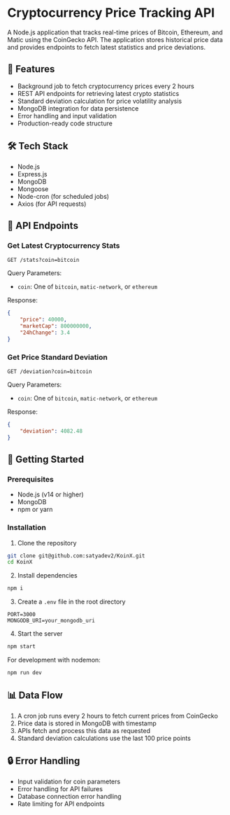 # Cryptocurrency Price Tracking API

A Node.js application that tracks real-time prices of Bitcoin, Ethereum, and Matic using the CoinGecko API. The application stores historical price data and provides endpoints to fetch latest statistics and price deviations.

## 🚀 Features

- Background job to fetch cryptocurrency prices every 2 hours
- REST API endpoints for retrieving latest crypto statistics
- Standard deviation calculation for price volatility analysis
- MongoDB integration for data persistence
- Error handling and input validation
- Production-ready code structure

## 🛠️ Tech Stack

- Node.js
- Express.js
- MongoDB
- Mongoose
- Node-cron (for scheduled jobs)
- Axios (for API requests)

## 📝 API Endpoints

### Get Latest Cryptocurrency Stats
```
GET /stats?coin=bitcoin
```
Query Parameters:
- `coin`: One of `bitcoin`, `matic-network`, or `ethereum`

Response:
```json
{
    "price": 40000,
    "marketCap": 800000000,
    "24hChange": 3.4
}
```

### Get Price Standard Deviation
```
GET /deviation?coin=bitcoin
```
Query Parameters:
- `coin`: One of `bitcoin`, `matic-network`, or `ethereum`

Response:
```json
{
    "deviation": 4082.48
}
```

## 🚀 Getting Started

### Prerequisites
- Node.js (v14 or higher)
- MongoDB
- npm or yarn

### Installation

1. Clone the repository
```bash
git clone git@github.com:satyadev2/KoinX.git
cd KoinX
```

2. Install dependencies
```bash
npm i
```

3. Create a `.env` file in the root directory
```env
PORT=3000
MONGODB_URI=your_mongodb_uri
```

4. Start the server
```bash
npm start
```

For development with nodemon:
```bash
npm run dev
```




## 📊 Data Flow

1. A cron job runs every 2 hours to fetch current prices from CoinGecko
2. Price data is stored in MongoDB with timestamp
3. APIs fetch and process this data as requested
4. Standard deviation calculations use the last 100 price points

## 🔒 Error Handling

- Input validation for coin parameters
- Error handling for API failures
- Database connection error handling
- Rate limiting for API endpoints

